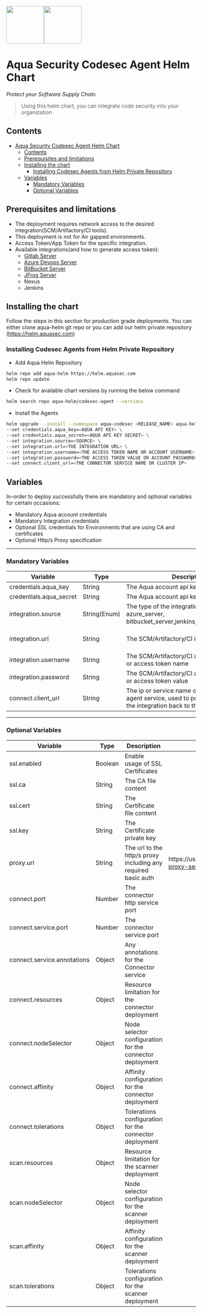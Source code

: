 <img src="https://avatars3.githubusercontent.com/u/12783832?s=200&v=4" height="100" width="100" /><img src="https://avatars3.githubusercontent.com/u/15859888?s=200&v=4" width="100" height="100"/>

# Aqua Security Codesec Agent Helm Chart

*Protect your Software Supply Chain.*

> Using this helm chart, you can integrate code security into your organization

## Contents

- [Aqua Security Codesec Agent Helm Chart](#aqua-security-codesec-agent-helm-chart)
  - [Contents](#contents)
  - [Prerequisites and limitations](#prerequisites-and-limitations)
  - [Installing the chart](#installing-the-chart)
    - [Installing Codesec Agents from Helm Private Repository](#installing-codesec-agents-from-helm-private-repository)
  - [Variables](#variables)
    - [Mandatory Variables](#mandatory-variables)
    - [Optional Variables](#optional-variables)



## Prerequisites and limitations

* The deployment requires network access to the desired integration(SCM/Artifactory/CI tools).
* This deployment is not for Air gapped environments.
* Access Token/App Token for the specific integration.
* Available integrations(and how to generate access token):
  * [Gitlab Server](https://docs.gitlab.com/ee/user/profile/personal_access_tokens.html#create-a-personal-access-token)
  * [Azure Devops Server](https://docs.microsoft.com/en-us/azure/devops/organizations/accounts/use-personal-access-tokens-to-authenticate?view=azure-devops&tabs=Windows)
  * [BitBucket Server](https://support.atlassian.com/bitbucket-cloud/docs/app-passwords/)
  * [JFrog Server](https://www.jfrog.com/confluence/display/JFROG/Access+Tokens)
  * Nexus
  * Jenkins

## Installing the chart

Follow the steps in this section for production grade deployments. You can either clone aqua-helm git repo or you can add our helm private repository (https://helm.aquasec.com)

### Installing Codesec Agents from Helm Private Repository
* Add Aqua Helm Repository
```bash
helm repo add aqua-helm https://helm.aquasec.com
helm repo update
```
* Check for available chart versions by running the below command
```bash
helm search repo aqua-helm/codesec-agent --versions
```
* Install the Agents
```bash
helm upgrade --install --namespace aqua-codesec <RELEASE_NAME> aqua-helm/codesec-agent \
--set credentials.aqua_key=<AQUA API KEY> \
--set credentials.aqua_secret=<AQUA API KEY SECRET> \
--set integration.source=<SOURCE> \
--set integration.url=<THE INTEGRATION URL> \
--set integration.username=<THE ACCESS TOKEN NAME OR ACCOUNT USERNAME> \
--set integration.password=<THE ACCESS TOKEN VALUE OR ACCOUNT PASSWORD> \
--set connect.client_url=<THE CONNECTOR SERVICE NAME OR CLUSTER IP>
```

## Variables

In-order to deploy successfully there are mandatory and optional variables for certain occasions:
* Mandatory Aqua account credentials
* Mandatory Integration credentials
* Optional SSL credentials for Environments that are using CA and certificates
* Optional Http/s Proxy specification

___
### Mandatory Variables

| Variable | Type | Description | Example |
| -------- | ----------- | -------- | ---- |
| credentials.aqua_key | String |The Aqua account api key |
| credentials.aqua_secret | String | The Aqua account api key secret |
| integration.source | String(Enum) | The type of the integration (gitlab_server, azure_server, bitbucket_server,jenkins,nexus,jfrog_server) | "gitlab_server" |
| integration.url| String | The SCM/Artifactory/CI integration endpoint | "https://my-gitlab-server.com" |
| integration.username | String | The SCM/Artifactory/CI account username or access token name | |
| integration.password | String | The SCM/Artifactory/CI account password or access token value | |
| connect.client_url | String | The ip or service name of the Connect agent service, used to point webhooks from the integration back to the client | http://chart-full-name-connector |

___
### Optional Variables

| Variable | Type | Description | Example | Default |
| --- | --- | --- | --- | --- |
| ssl.enabled | Boolean | Enable usage of SSL Certificates | | false |
| ssl.ca | String | The CA file content | | |
| ssl.cert | String | The Certificate file content | | |
| ssl.key | String | The Certificate private key | | |
| proxy.url | String | The url to the http/s proxy including any required basic auth | https://username:password@my-proxy-server.com:8080 | |
| connect.port | Number | The connector http service port | | 9999 |
| connect.service.port | Number | The connector service port | | 9999 |
| connect.service.annotations | Object | Any annotations for the Connector service | | |
| connect.resources | Object | Resource limitation for the connector deployment | | {} |
| connect.nodeSelector | Object | Node selector configuration for the connector deployment | | {} |
| connect.affinity | Object | Affinity configuration for the connector deployment | | {} |
| connect.tolerations | Object | Tolerations configuration for the connector deployment | | {} |
| scan.resources | Object | Resource limitation for the scanner deployment | | {} |
| scan.nodeSelector | Object | Node selector configuration for the scanner deployment | | {} |
| scan.affinity | Object | Affinity configuration for the scanner deployment | | {} |
| scan.tolerations | Object | Tolerations configuration for the scanner deployment | | {} |

